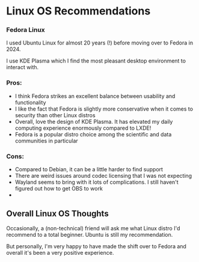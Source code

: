 # Linux OS Recommendations

### Fedora Linux

I used Ubuntu Linux for almost 20 years (!) before moving over to Fedora in 2024. 

I use KDE Plasma which I find the most pleasant desktop environment to interact with.

### Pros:

- I think Fedora strikes an excellent balance between usability and functionality 
- I like the fact that Fedora is slightly more conservative when it comes to security than other Linux distros
- Overall, love the design of KDE Plasma. It has elevated my daily computing experience enormously compared to LXDE!
-  Fedora is a popular distro choice among the scientific and data communities in particular

### Cons:

- Compared to Debian, it can be a little harder to find support
- There are weird issues around codec licensing that I was not expecting
-  Wayland seems to bring with it lots of complications. I still haven't figured out how to get OBS to work
-  
## Overall Linux OS Thoughts

Occasionally, a (non-technical) friend will ask me what Linux distro I'd recommend to a total beginner. Ubuntu is still my recommendation.

But personally, I'm very happy to have made the shift over to Fedora and overall it's been a very positive experience.


